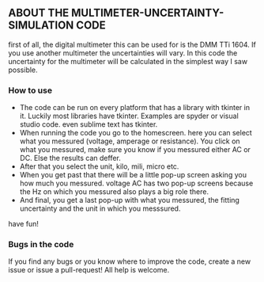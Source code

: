 ## ABOUT THE MULTIMETER-UNCERTAINTY-SIMULATION CODE
first of all, the digital multimeter this can be used for is the DMM TTi 1604. If you use another multimeter the uncertainties will vary.
In this code the uncertainty for the multimeter will be calculated in the simplest way I saw possible.

### How to use
- The code can be run on every platform that has a library with tkinter in it. Luckily most libraries have tkinter. Examples are spyder or visual studio code. even sublime text has tkinter.
- When running the code you go to the homescreen. here you can select what you messured (voltage, amperage or resistance). You click on what you messured, make sure you know if you messured either AC or DC. Else the results can deffer. 
- After that you select the unit, kilo, mili, micro etc. 
- When you get past that there will be a little pop-up screen asking you how much you messured. voltage AC has two pop-up screens because the Hz on which you messured
also plays a big role there. 
- And final, you get a last pop-up with what you messured, the fitting uncertainty and the unit in which you messsured.

have fun!

### Bugs in the code
If you find any bugs or you know where to improve the code, create a new issue or issue a pull-request! All help is welcome.
